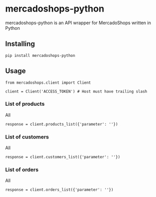# mercadoshops-python

mercadoshops-python is an API wrapper for MercadoShops written in Python

## Installing
```
pip install mercadoshops-python
```

## Usage
```
from mercadoshops.client import Client

client = Client('ACCESS_TOKEN') # Host must have trailing slash
```

### List of products
All
```
response = client.products_list({'parameter': ''})
```

### List of customers
All
```
response = client.customers_list({'parameter': ''})
```

### List of orders
All
```
response = client.orders_list({'parameter': ''})
```

